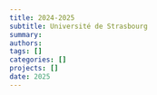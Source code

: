 ```yaml
---
title: 2024-2025
subtitle: Université de Strasbourg
summary: 
authors:
tags: []
categories: []
projects: []
date: 2025
---
```


